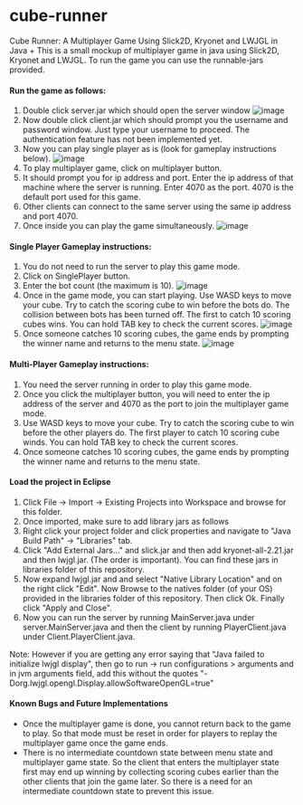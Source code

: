 # cube-runner
Cube Runner: A Multiplayer Game Using Slick2D, Kryonet and LWJGL in Java
+
This is a small mockup of multiplayer game in java using Slick2D, Kryonet and LWJGL. To run the game you can use the runnable-jars provided.

#### Run the game as follows:
1. Double click server.jar which should open the server window
![image](https://user-images.githubusercontent.com/18495886/34471606-0b22e002-ef1c-11e7-8a47-e705968ca6d5.png)
2. Now double click client.jar which should prompt you the username and password window. Just type your username to proceed. The authentication feature has not been implemented yet. 
3. Now you can play single player as is (look for gameplay instructions below).
![image](https://user-images.githubusercontent.com/18495886/34471609-35137340-ef1c-11e7-9c09-9b66da251bad.png)
4. To play multiplayer game, click on multiplayer button.
5. It should prompt you for ip address and port. Enter the ip address of that machine where the server is running. Enter 4070 as the port. 4070 is the default port used for this game.
6. Other clients can connect to the same server using the same ip address and port 4070.
7. Once inside you can play the game simultaneously. 
![image](https://user-images.githubusercontent.com/18495886/34471630-82768bd6-ef1c-11e7-8d2b-93998e948b7f.png)

#### Single Player Gameplay instructions:
1. You do not need to run the server to play this game mode.
2. Click on SinglePlayer button.
3. Enter the bot count (the maximum is 10).
![image](https://user-images.githubusercontent.com/18495886/34471649-b12167ee-ef1c-11e7-9f36-f9d4fadea842.png)
4. Once in the game mode, you can start playing. Use WASD keys to move your cube. Try to catch the scoring cube to win before the bots do. The collision between bots has been turned off. The first to catch 10 scoring cubes wins. You can hold TAB key to check the current scores.
![image](https://user-images.githubusercontent.com/18495886/34471660-db33f1b4-ef1c-11e7-911b-934d524cc252.png)
5. Once someone catches 10 scoring cubes, the game ends by prompting the winner name and returns to the menu state.
![image](https://user-images.githubusercontent.com/18495886/34471664-0bd400ca-ef1d-11e7-8c61-39b809ca4dad.png)

#### Multi-Player Gameplay instructions:
1. You need the server running in order to play this game mode.
2. Once you click the multiplayer button, you will need to enter the ip address of the server and 4070 as the port to join the multiplayer game mode.
3. Use WASD keys to move your cube. Try to catch the scoring cube to win before the other players do. The first player to catch 10 scoring cube winds. You can hold TAB key to check the current scores.
5. Once someone catches 10 scoring cubes, the game ends by prompting the winner name and returns to the menu state.

#### Load the project in Eclipse
1. Click File -> Import -> Existing Projects into Workspace and browse for this folder.
2. Once imported, make sure to add library jars as follows
3. Right click your project folder and click properties and navigate to "Java Build Path" -> "Libraries" tab. 
4. Click "Add External Jars..." and slick.jar and then add kryonet-all-2.21.jar and then lwjgl.jar. (The order is important). You can find these jars in libraries folder of this repository.
5. Now expand lwjgl.jar and and select "Native Library Location" and on the right click "Edit". Now Browse to the natives folder (of your OS) provided in the libraries folder of this repository. Then click Ok. Finally click "Apply and Close".
6. Now you can run the server by running MainServer.java under server.MainServer.java and then the client by running PlayerClient.java under Client.PlayerClient.java.

Note: However if you are getting any error saying that "Java failed to initialize lwjgl display", then go to run -> run configurations  > arguments and in jvm arguments field, add this without the quotes "-Dorg.lwjgl.opengl.Display.allowSoftwareOpenGL=true"

#### Known Bugs and Future Implementations
* Once the multiplayer game is done, you cannot return back to the game to play. So that mode must be reset in order for players to replay the multiplayer game once the game ends.
* There is no intermediate countdown state between menu state and multiplayer game state. So the client that enters the multiplayer state first may end up winning by collecting scoring cubes earlier than the other clients that join the game later. So there is a need for an intermediate countdown state to prevent this issue.

